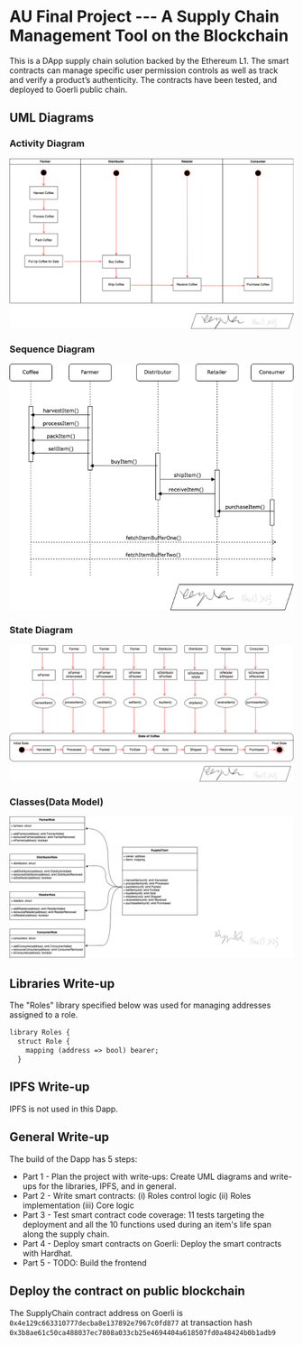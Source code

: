 # AU Final Project --- A Supply Chain Management Tool on the Blockchain
This is a DApp supply chain solution backed by the Ethereum L1. The smart contracts can manage specific user permission controls as well as track and verify a product’s authenticity. The contracts have been tested, and deployed to Goerli public chain.

## UML Diagrams

### Activity Diagram
![Activity UML](https://github.com/Sean329/AU-Final/blob/55fad79a6edc6dbe4840a9a1281145f198a8f9e7/UMLs/Activity%20UML.png)


### Sequence Diagram
![Sequence UML](https://github.com/Sean329/AU-Final/blob/55fad79a6edc6dbe4840a9a1281145f198a8f9e7/UMLs/Sequence%20UML.png)


### State Diagram
![State UML](https://github.com/Sean329/AU-Final/blob/55fad79a6edc6dbe4840a9a1281145f198a8f9e7/UMLs/State%20UML.png)


### Classes(Data Model)
![Classes](https://github.com/Sean329/AU-Final/blob/dfea4432932a02aba054301213145d1b4daeb01d/UMLs/Classes.png)


## Libraries Write-up
The "Roles" library specified below was used for managing addresses assigned to a role.
```
library Roles {
  struct Role {
    mapping (address => bool) bearer;
  }
```

## IPFS Write-up
IPFS is not used in this Dapp.

## General Write-up
The build of the Dapp has 5 steps:
- Part 1 - Plan the project with write-ups: Create UML diagrams and write-ups for the libraries, IPFS, and in general.
- Part 2 - Write smart contracts: (i) Roles control logic (ii) Roles implementation (iii) Core logic
- Part 3 - Test smart contract code coverage: 11 tests targeting the deployment and all the 10 functions used during an item's life span along the supply chain.
- Part 4 - Deploy smart contracts on Goerli: Deploy the smart contracts with Hardhat.
- Part 5 - TODO: Build the frontend

## Deploy the contract on public blockchain
The SupplyChain contract address on Goerli is ```0x4e129c663310777decba8e137892e7967c0fd877``` at transaction hash ``` 0x3b8ae61c50ca488037ec7808a033cb25e4694404a618507fd0a48424b0b1adb9```
